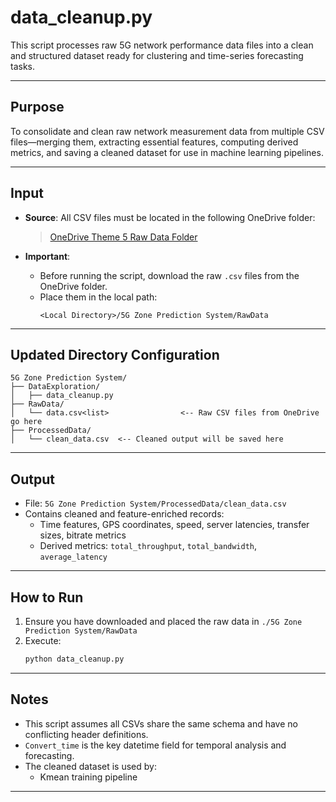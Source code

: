 
# data_cleanup.py

This script processes raw 5G network performance data files into a clean and structured dataset ready for clustering and time-series forecasting tasks.

---

## Purpose

To consolidate and clean raw network measurement data from multiple CSV files—merging them, extracting essential features, computing derived metrics, and saving a cleaned dataset for use in machine learning pipelines.

---

## Input

- **Source**: All CSV files must be located in the following OneDrive folder:
  > [OneDrive Theme 5 Raw Data Folder](https://liveswinburneeduau-my.sharepoint.com/shared?id=%2Fpersonal%2Ffforkan%5Fswin%5Fedu%5Fau%2FDocuments%2FCOS40007%2FDesign%20Project%2FTheme5%2Fdata&listurl=%2Fpersonal%2Ffforkan%5Fswin%5Fedu%5Fau%2FDocuments&login_hint=104106821%40student%2Eswin%2Eedu%2Eau&source=waffle)

- **Important**:
  - Before running the script, download the raw `.csv` files from the OneDrive folder.
  - Place them in the local path:  
    ```plaintext
    <Local Directory>/5G Zone Prediction System/RawData
    ```

---

## Updated Directory Configuration

```plaintext
5G Zone Prediction System/
├── DataExploration/
│   ├── data_cleanup.py
├── RawData/
│   └── data.csv<list>                <-- Raw CSV files from OneDrive go here
├── ProcessedData/
│   └── clean_data.csv  <-- Cleaned output will be saved here
```

---

## Output

- File: `5G Zone Prediction System/ProcessedData/clean_data.csv`
- Contains cleaned and feature-enriched records:
  - Time features, GPS coordinates, speed, server latencies, transfer sizes, bitrate metrics
  - Derived metrics: `total_throughput`, `total_bandwidth`, `average_latency`

---

## How to Run

1. Ensure you have downloaded and placed the raw data in `./5G Zone Prediction System/RawData`
2. Execute:
   ```bash
   python data_cleanup.py
   ```

---

## Notes

- This script assumes all CSVs share the same schema and have no conflicting header definitions.
- `Convert_time` is the key datetime field for temporal analysis and forecasting.
- The cleaned dataset is used by:
  - Kmean training pipeline

---

